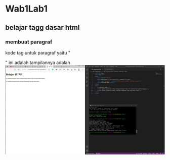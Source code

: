 # Wab1Lab1
## belajar tagg dasar html

### membuat paragraf
kode tag untuk paragraf yaitu "<p>"
ini adalah tampilannya adalah
![Gambar 1](screenshoot/ss1.png)